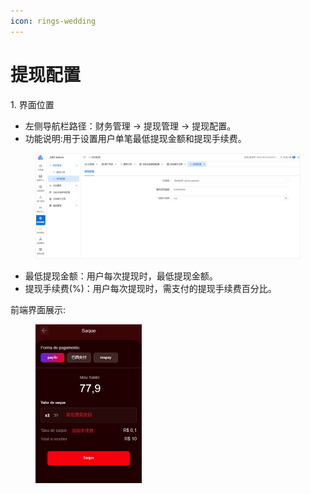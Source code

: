 ```yaml
---
icon: rings-wedding
---
```


# 提现配置

1\. 界面位置

* 左侧导航栏路径：财务管理 → 提现管理 → 提现配置。
* 功能说明:用于设置用户单笔最低提现金额和提现手续费。

<figure><img src="../../.gitbook/assets/image (206).png" alt=""><figcaption></figcaption></figure>

* 最低提现金额：用户每次提现时，最低提现金额。
* 提现手续费(%)：用户每次提现时，需支付的提现手续费百分比。

&#x20;

前端界面展示:

<div align="left"><figure><img src="../../.gitbook/assets/image (207).png" alt="" width="170"><figcaption></figcaption></figure></div>
